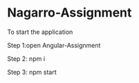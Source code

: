# Nagarro-Assignment
To start the application

Step 1:open Angular-Assignment

Step 2: npm i

Step 3: npm start
